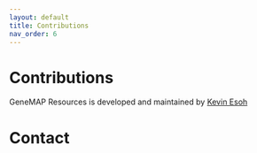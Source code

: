 ```yaml
---
layout: default
title: Contributions
nav_order: 6
---
```


# Contributions

GeneMAP Resources is developed and maintained by [Kevin Esoh](https://github.com/esohkevin)


# Contact
